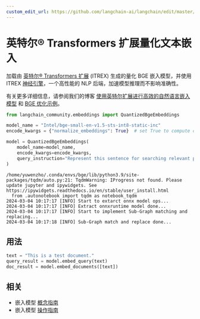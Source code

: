 ```yaml
---
custom_edit_url: https://github.com/langchain-ai/langchain/edit/master/docs/docs/integrations/text_embedding/itrex.ipynb
---
```


# 英特尔® Transformers 扩展量化文本嵌入

加载由 [英特尔® Transformers 扩展](https://github.com/intel/intel-extension-for-transformers) (ITREX) 生成的量化 BGE 嵌入模型，并使用 ITREX [神经引擎](https://github.com/intel/intel-extension-for-transformers/blob/main/intel_extension_for_transformers/llm/runtime/deprecated/docs/Installation.md)，一个高性能的 NLP 后端，加速模型推理而不影响准确性。

有关更多详细信息，请参阅我们的博客 [使用英特尔扩展进行高效的自然语言嵌入模型](https://medium.com/intel-analytics-software/efficient-natural-language-embedding-models-with-intel-extension-for-transformers-2b6fcd0f8f34) 和 [BGE 优化示例](https://github.com/intel/intel-extension-for-transformers/tree/main/examples/huggingface/pytorch/text-embedding/deployment/mteb/bge)。

```python
from langchain_community.embeddings import QuantizedBgeEmbeddings

model_name = "Intel/bge-small-en-v1.5-sts-int8-static-inc"
encode_kwargs = {"normalize_embeddings": True}  # set True to compute cosine similarity

model = QuantizedBgeEmbeddings(
    model_name=model_name,
    encode_kwargs=encode_kwargs,
    query_instruction="Represent this sentence for searching relevant passages: ",
)
```
```output
/home/yuwenzho/.conda/envs/bge/lib/python3.9/site-packages/tqdm/auto.py:21: TqdmWarning: IProgress not found. Please update jupyter and ipywidgets. See https://ipywidgets.readthedocs.io/en/stable/user_install.html
  from .autonotebook import tqdm as notebook_tqdm
2024-03-04 10:17:17 [INFO] Start to extarct onnx model ops...
2024-03-04 10:17:17 [INFO] Extract onnxruntime model done...
2024-03-04 10:17:17 [INFO] Start to implement Sub-Graph matching and replacing...
2024-03-04 10:17:18 [INFO] Sub-Graph match and replace done...
```

## 用法


```python
text = "This is a test document."
query_result = model.embed_query(text)
doc_result = model.embed_documents([text])
```

## 相关

- 嵌入模型 [概念指南](/docs/concepts/#embedding-models)
- 嵌入模型 [操作指南](/docs/how_to/#embedding-models)